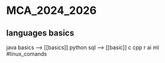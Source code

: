 # MCA_2024_2026


## languages basics

java basics --> [[basics]]
python
sql --> [[basic]]
c
cpp
r
ai ml
#linux_comands